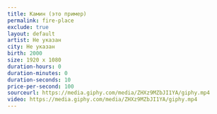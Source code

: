 ```yaml
---
title: Камин (это пример)
permalink: fire-place
exclude: true
layout: default
artist: Не указан
city: Не указан
birth: 2000
size: 1920 x 1080
duration-hours: 0
duration-minutes: 0
duration-seconds: 10
price-per-second: 100
sourceurl: https://media.giphy.com/media/ZHXz9MZbJI1YA/giphy.mp4
video: https://media.giphy.com/media/ZHXz9MZbJI1YA/giphy.mp4
---
```

